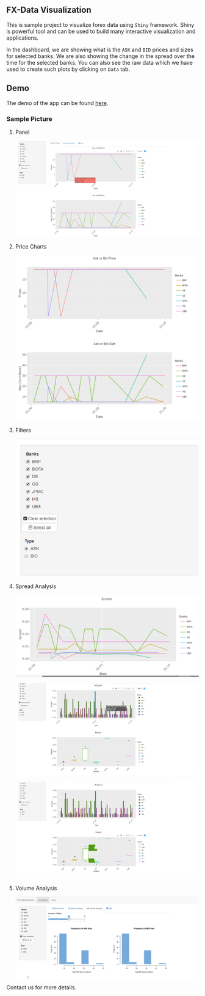## FX-Data Visualization

This is sample project to visualize forex data using `Shiny` framework. Shiny is powerful tool and can be used to build many interactive visualization and applications. 


In the dashboard, we are showing what is the `ASK` and `BID` prices and sizes for selected banks. We are also showing the change in the spread over the time for the selected banks. You can also see the raw data which we have used to create such plots by clicking on `Data` tab.  

## Demo
The demo of the app can be found [here](https://pirimiddemo.shinyapps.io/fx_spread/).

### Sample Picture

1. Panel

    ![Panel](/resources/panel.png)

2. Price Charts

    ![Graphs Sample](/resources/sample_graphs_prices.PNG)

3. Filters

    ![Filters](/resources/filter.PNG)

4. Spread Analysis

    ![Spread_line](/resources/spread_line.PNG)

    ![Spread_hist](/resources/spread_hist.png)

    ![Spread_box](/resources/spread_box.png)

5. Volume Analysis

    ![volume_hist](/resources/volume_analysis.png)


Contact us for more details. 
